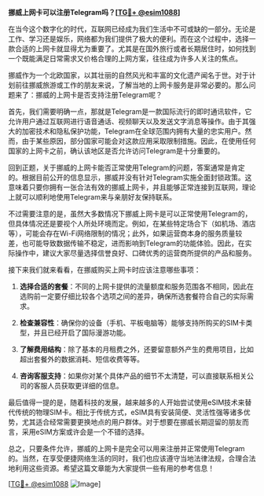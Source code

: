 **挪威上网卡可以注册Telegram吗？[[TG💪+ @esim1088](https://t.me/s/esim1088)]**

在当今这个数字化的时代，互联网已经成为我们生活中不可或缺的一部分。无论是工作、学习还是娱乐，网络都为我们提供了极大的便利。而在这个过程中，选择一款合适的上网卡就显得尤为重要了。尤其是在国外旅行或者长期居住时，如何找到一个既能满足日常需求又价格合理的上网方案，往往成为许多人关注的焦点。

挪威作为一个北欧国家，以其壮丽的自然风光和丰富的文化遗产闻名于世。对于计划前往挪威旅游或工作的朋友来说，了解当地的上网卡服务是非常必要的。那么问题来了：挪威的上网卡是否支持注册Telegram呢？

首先，我们需要明确一点，那就是Telegram是一款国际流行的即时通讯软件，它允许用户通过互联网进行语音通话、视频聊天以及发送文字消息等操作。由于其强大的加密技术和隐私保护功能，Telegram在全球范围内拥有大量的忠实用户。然而，由于某些原因，部分国家可能会对这款应用采取限制措施。因此，在使用任何国家的上网卡之前，确认该地区是否允许访问Telegram是十分重要的。

回到正题，关于挪威的上网卡能否正常使用Telegram的问题，答案通常是肯定的。根据目前公开的信息显示，挪威并没有针对Telegram实施全面封锁政策。这意味着只要你拥有一张合法有效的挪威上网卡，并且能够正常连接到互联网，理论上就可以顺利地使用Telegram来与亲朋好友保持联系。

不过需要注意的是，虽然大多数情况下挪威上网卡是可以正常使用Telegram的，但具体情况还是要视个人所处环境而定。例如，在某些特定场合下（如机场、酒店等），可能会存在Wi-Fi网络限制的情况；此外，如果运营商本身的服务质量较差，也可能导致数据传输不稳定，进而影响到Telegram的功能体验。因此，在实际操作中，建议大家尽量选择信誉良好、口碑优秀的运营商所提供的产品和服务。

接下来我们就来看看，在挪威购买上网卡时应该注意哪些事项：

1. **选择合适的套餐**：不同的上网卡提供的流量额度和服务范围各不相同，因此在选购前一定要仔细比较各个选项之间的差异，确保所选套餐符合自己的实际需求。
   
2. **检查兼容性**：确保你的设备（手机、平板电脑等）能够支持所购买的SIM卡类型，并且已经开启了国际漫游功能。
   
3. **了解费用结构**：除了基本的月租费之外，还要留意额外产生的费用项目，比如超出套餐外的数据消耗、短信收费等等。
   
4. **咨询客服支持**：如果你对某个具体产品的细节不太清楚，可以直接联系相关公司的客服人员获取更详细的信息。

最后值得一提的是，随着科技的发展，越来越多的人开始尝试使用eSIM技术来替代传统的物理SIM卡。相比于传统方式，eSIM具有安装简便、灵活性强等诸多优势，尤其适合经常需要更换地点的用户群体。对于想要在挪威长期逗留的朋友而言，采用eSIM方案或许会是一个不错的选择。

总之，只要条件允许，挪威的上网卡是完全可以用来注册并正常使用Telegram的。当然，在享受便捷网络生活的同时，我们也应该遵守当地法律法规，合理合法地利用这些资源。希望这篇文章能为大家提供一些有用的参考信息！

[[TG💪+ @esim1088](https://t.me/s/esim1088) ![Image](https://i.postimg.cc/4NQfJmqS/Snipaste-2025-05-13-00-14-12.png)]